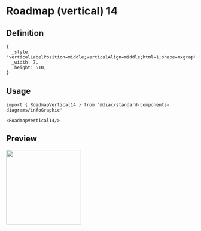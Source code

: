 # Roadmap (vertical) 14

## Definition

```
{
  _style: 'verticalLabelPosition=middle;verticalAlign=middle;html=1;shape=mxgraph.infographic.circularCallout2;dy=15;strokeColor=#12AAB5;labelPosition=center;align=center;fontColor=#10739E;fontStyle=1;fontSize=24;shadow=0;direction=north;',
  _width: 7,
  _height: 510,
}
```

## Usage

```
import { RoadmapVertical14 } from '@diac/standard-components-diagrams/infoGraphic'

<RoadmapVertical14/>
```

## Preview

<img src="./roadmap-vertical-14.png" width="200"/>
